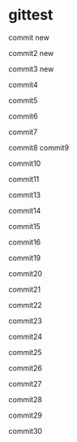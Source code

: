 # gittest

commit new

commit2 new

commit3 new

commit4

commit5

commit6

commit7

commit8
commit9

commit10

commit11



commit13

commit14

commit15

commit16

commit19

commit20

commit21

commit22

commit23

commit24

commit25

commit26

commit27

commit28

commit29

commit30